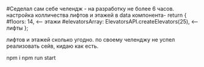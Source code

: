 #Седелал сам себе челендж - на разработку не более 6 часов.
настройка колличества лифтов и этажей в data компонента-
return {
      #floors: 14, <-- этажи
      #elevatorsArray: ElevatorsAPI.createElevators(25), <-- лифты
};

лифтов и этажей сколько угодно.
по своему челенджу не успел реализовать сейв, кидаю как есть.

npm i
npm run start
